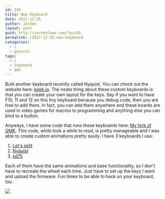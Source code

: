 ```yaml
---
id: 245
title: New Keyboard
date: 2017-12-25
author: Jorden
layout: post
guid: http://jordenlowe.com/?p=246
permalink: /2017-12-25-new-keyboard
categories:
  - c
  - general
tags:
  - c
  - keyboard
  - qmk
---
```

Built another keyboard recently called Nyquist.  You can check out the website here: [keeb.io](https://keeb.io/collections/split-keyboard-parts/products/nyquist-keyboard?variant=48309345990).  The neato thing about these custom keyboards is that you can create your own layout for the keys.  Say if you want to have F10, 11 and 12 on this tiny keyboard because you debug code, then you are free to add them.  In fact, you can add them anywhere and these boards are used in video games for macros to programming and anything else you can bind to a button.

Anyways, I have some code that runs these keyboards here: [My fork of QMK](https://github.com/supermitsuba/qmk_firmware).  This code, while took a while to read, is pretty manageable and I was able to create custom animations pretty easily.  I have 3 keyboards I use:

1. [Let's split](https://github.com/supermitsuba/qmk_firmware/tree/master/keyboards/lets_split)
2. [Nyquist](https://github.com/supermitsuba/qmk_firmware/tree/master/keyboards/nyquist)
3. [xd75](https://github.com/supermitsuba/qmk_firmware/tree/master/keyboards/xd75)

Each of them have the same animations and base functionality, so I don't have to recreate the wheel each time.  Just have to set up the keys I want and upload the firmware.  Fun times to be able to hack on your keyboard, too.

![](/wp-content/uploads/2017/IMG_0239.png)